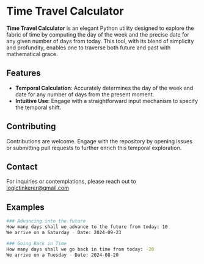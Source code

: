 # Time Travel Calculator

**Time Travel Calculator** is an elegant Python utility designed to explore the fabric of time by computing the day of the week and the precise date for any given number of days from today. This tool, with its blend of simplicity and profundity, enables one to traverse both future and past with mathematical grace.

## Features

- **Temporal Calculation**: Accurately determines the day of the week and date for any number of days from the present moment.
- **Intuitive Use**: Engage with a straightforward input mechanism to specify the temporal shift.

  
## Contributing
Contributions are welcome. Engage with the repository by opening issues or submitting pull requests to further enrich this temporal exploration.

## Contact
For inquiries or contemplations, please reach out to logictinkerer@gmail.com


## Examples
```bash
### Advancing into the future
How many days shall we advance to the future from today: 10
We arrive on a Saturday - Date: 2024-09-23 

### Going Back in Time
How many days shall we go back in time from today: -20
We arrive on a Tuesday - Date: 2024-08-20
